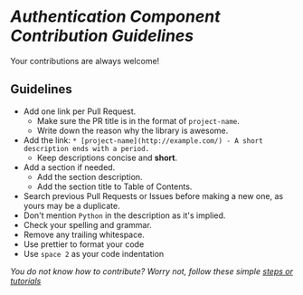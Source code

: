# ***Authentication Component Contribution Guidelines***

Your contributions are always welcome!

## **Guidelines**

- Add one link per Pull Request.
  - Make sure the PR title is in the format of `project-name`.
  - Write down the reason why the library is awesome.
- Add the link: `* [project-name](http://example.com/) - A short description ends with a period.`
  - Keep descriptions concise and **short**.
- Add a section if needed.
  - Add the section description.
  - Add the section title to Table of Contents.
- Search previous Pull Requests or Issues before making a new one, as yours may be a duplicate.
- Don't mention `Python` in the description as it's implied.
- Check your spelling and grammar.
- Remove any trailing whitespace.
- Use prettier to format your code
- Use `space 2` as your code indentation

_You do not know how to contribute? Worry not, follow these simple [steps or tutorials](/.github/contribute_steps.md)_
